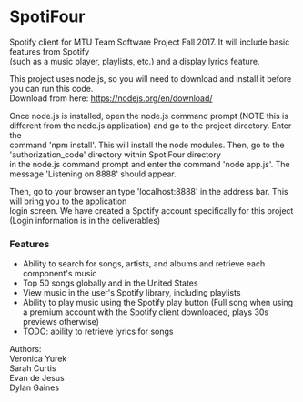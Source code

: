 # SpotiFour
Spotify client for MTU Team Software Project Fall 2017. It will include basic features from Spotify\
(such as a music player, playlists, etc.) and a display lyrics feature.

This project uses node.js, so you will need to download and install it before you can run this code.\
Download from here: https://nodejs.org/en/download/

Once node.js is installed, open the node.js command prompt (NOTE this is different from the node.js application) and go to the project directory. Enter the \
command 'npm install'. This will install the node modules. Then, go to the 'authorization_code' directory within SpotiFour directory\
in the node.js command prompt and enter the command 'node app.js'. The message 'Listening on 8888' should appear.

Then, go to your browser an type 'localhost:8888' in the address bar. This will bring you to the application\
login screen. We have created a Spotify account specifically for this project (Login information is in the deliverables)
 
### Features 
- Ability to search for songs, artists, and albums and retrieve each component's music
- Top 50 songs globally and in the United States
- View music in the user's Spotify library, including playlists
- Ability to play music using the Spotify play button (Full song when using a premium account with the Spotify client downloaded, plays 30s previews otherwise)
- TODO: ability to retrieve lyrics for songs 


Authors:\
Veronica Yurek\
Sarah Curtis\
Evan de Jesus\
Dylan Gaines
